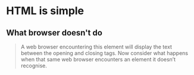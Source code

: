 # HTML is simple

## What browser doesn't do

> A web browser encountering this element will display the text between the opening and closing tags. Now consider what happens when that same web browser encounters an element it doesn’t recognise.